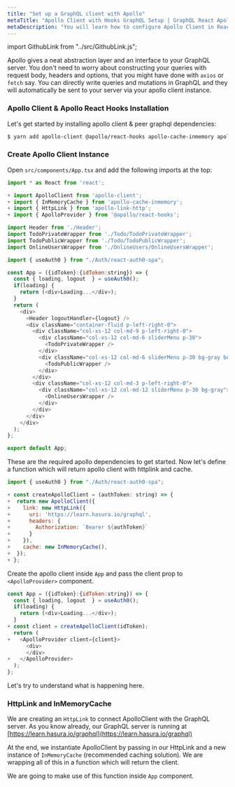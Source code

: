 ```yaml
---
title: "Set up a GraphQL client with Apollo"
metaTitle: "Apollo Client with Hooks GraphQL Setup | GraphQL React Apollo Typescript Tutorial"
metaDescription: "You will learn how to configure Apollo Client in React by installing dependencies like @apollo/react-hooks, apollo-client, apollo-link-http, apollo-cache-inmemory"
---
```


import GithubLink from "../src/GithubLink.js";

Apollo gives a neat abstraction layer and an interface to your GraphQL server. You don't need to worry about constructing your queries with request body, headers and options, that you might have done with `axios` or `fetch` say. You can directly write queries and mutations in GraphQL and they will automatically be sent to your server via your apollo client instance.

### Apollo Client & Apollo React Hooks Installation
Let's get started by installing apollo client & peer graphql dependencies:

```bash
$ yarn add apollo-client @apollo/react-hooks apollo-cache-inmemory apollo-link-http graphql graphql-tag
```

### Create Apollo Client Instance
Open `src/components/App.tsx` and add the following imports at the top:

<GithubLink link="https://github.com/hasura/graphql-engine/blob/master/community/learn/graphql-tutorials/tutorials/react-apollo-typescript/app-final/src/components/App.tsx" text="src/components/App.tsx" />

```javascript
import * as React from 'react';

+ import ApolloClient from 'apollo-client';
+ import { InMemoryCache } from 'apollo-cache-inmemory';
+ import { HttpLink } from 'apollo-link-http';
+ import { ApolloProvider } from '@apollo/react-hooks';

import Header from './Header';
import TodoPrivateWrapper from './Todo/TodoPrivateWrapper';
import TodoPublicWrapper from './Todo/TodoPublicWrapper';
import OnlineUsersWrapper from './OnlineUsers/OnlineUsersWrapper';

import { useAuth0 } from "./Auth/react-auth0-spa";

const App = ({idToken}:{idToken:string}) => {
  const { loading, logout  } = useAuth0();
  if(loading) {
    return (<div>Loading...</div>);
  }
  return (
    <div>
      <Header logoutHandler={logout} />
      <div className="container-fluid p-left-right-0">
        <div className="col-xs-12 col-md-9 p-left-right-0">
          <div className="col-xs-12 col-md-6 sliderMenu p-30">
            <TodoPrivateWrapper />
          </div>
          <div className="col-xs-12 col-md-6 sliderMenu p-30 bg-gray border-right">
            <TodoPublicWrapper />
          </div>
        </div>
        <div className="col-xs-12 col-md-3 p-left-right-0">
          <div className="col-xs-12 col-md-12 sliderMenu p-30 bg-gray">
            <OnlineUsersWrapper />
          </div>
        </div>
      </div>
    </div>
  );
};

export default App;
```

These are the required apollo dependencies to get started. Now let's define a function which will return apollo client with httplink and cache.

```javascript
import { useAuth0 } from "./Auth/react-auth0-spa";

+ const createApolloClient = (authToken: string) => {
+  return new ApolloClient({
+    link: new HttpLink({
+      uri: 'https://learn.hasura.io/graphql',
+      headers: {
+        Authorization: `Bearer ${authToken}`
+      }
+    }),
+    cache: new InMemoryCache(),
+  });
+ };
```
Create the apollo client inside `App` and pass the client prop to `<ApolloProvider>` component.

```javascript
const App = ({idToken}:{idToken:string}) => {
  const { loading, logout  } = useAuth0();
  if(loading) {
    return (<div>Loading...</div>);
  }
+ const client = createApolloClient(idToken);
  return (
+   <ApolloProvider client={client}>
      <div>
      </div>
+   </ApolloProvider>
  );
};
```

Let's try to understand what is happening here. 

### HttpLink and InMemoryCache
We are creating an `HttpLink` to connect ApolloClient with the GraphQL server. As you know already, our GraphQL server is running at [https://learn.hasura.io/graphql](https://learn.hasura.io/graphql)

At the end, we instantiate ApolloClient by passing in our HttpLink and a new instance of `InMemoryCache` (recommended caching solution). We are wrapping all of this in a function which will return the client.

We are going to make use of this function inside `App` component.
